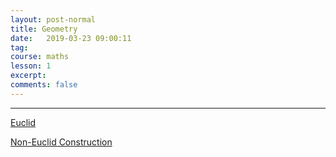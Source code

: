 ```yaml
---
layout: post-normal
title: Geometry
date:   2019-03-23 09:00:11
tag:
course: maths
lesson: 1
excerpt:
comments: false
---
```


---



[Euclid](https://sites.math.washington.edu/~lee/Books/AG/amstext-21-prev.pdf)


[Non-Euclid Construction](https://sites.pitt.edu/~jdnorton/teaching/HPS_0410/chapters/non_Euclid_construction/index.html#Einstein)